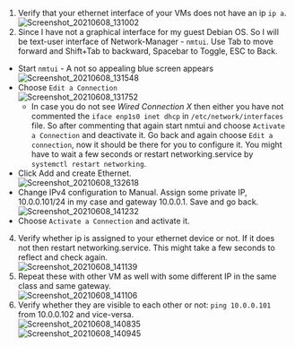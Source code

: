 1. Verify that your ethernet interface of your VMs does not have an ip `ip a`.
  ![Screenshot_20210608_131002](https://user-images.githubusercontent.com/75603064/121143680-edf80b80-c85a-11eb-875e-50f68a15be30.png)
2. Since I have not a graphical interface for my guest Debian OS. So I will be text-user interface of Network-Manager - `nmtui`. Use Tab to move forward and Shift+Tab to backward, Spacebar to Toggle, ESC to Back.
  - Start `nmtui` - A not so appealing blue screen appears
  <br>![Screenshot_20210608_131548](https://user-images.githubusercontent.com/75603064/121144525-b0e04900-c85b-11eb-99ad-3c4975d4d59d.png)
  - Choose `Edit a Connection`
  <br>![Screenshot_20210608_131752](https://user-images.githubusercontent.com/75603064/121144800-f43ab780-c85b-11eb-95a5-3d2d5c22974a.png)
    - In case you do not see *Wired Connection X* then either you have not commented the `iface enp1s0 inet dhcp` in `/etc/network/interfaces` file. So after commenting that again start nmtui and choose `Activate a Connection` and deactivate it. Go back and again choose `Edit a connection`, now it should be there for you to configure it. You might have to wait a few seconds or restart networking.service by `systemctl restart networking`.
   - Click Add and create Ethernet.
   <br>![Screenshot_20210608_132618](https://user-images.githubusercontent.com/75603064/121146004-24cf2100-c85d-11eb-80c5-610ef3de1075.png)
   - Change IPv4 configuration to Manual. Assign some private IP, 10.0.0.101/24 in my case and gateway 10.0.0.1. Save and go back.
   <br>![Screenshot_20210608_141232](https://user-images.githubusercontent.com/75603064/121153373-a2962b00-c863-11eb-9199-dafb8e1a5f60.png)
   - Choose `Activate a Connection` and activate it.
4. Verify whether ip is assigned to your ethernet device or not. If it does not then restart networking.service. This might take a few seconds to reflect and check again.
<br>![Screenshot_20210608_141139](https://user-images.githubusercontent.com/75603064/121153180-77134080-c863-11eb-88aa-49c55d2a386d.png)
6. Repeat these with other VM as well with some different IP in the same class and same gateway.
<br>![Screenshot_20210608_141106](https://user-images.githubusercontent.com/75603064/121153092-65319d80-c863-11eb-8bb4-32694cf21be2.png)
7. Verify whether they are visible to each other or not: `ping 10.0.0.101` from 10.0.0.102 and vice-versa.
<br>![Screenshot_20210608_140835](https://user-images.githubusercontent.com/75603064/121152708-1257e600-c863-11eb-994d-f48107a4a8dc.png)
<br>![Screenshot_20210608_140945](https://user-images.githubusercontent.com/75603064/121152859-34e9ff00-c863-11eb-9c1b-7dfc3ef8c806.png)

